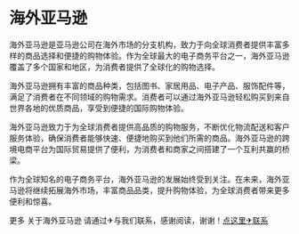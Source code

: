 # 海外亚马逊

海外亚马逊是亚马逊公司在海外市场的分支机构，致力于向全球消费者提供丰富多样的商品选择和便捷的购物体验。作为全球最大的电子商务平台之一，海外亚马逊覆盖了多个国家和地区，为消费者提供了全球化的购物选择。

海外亚马逊拥有丰富的商品种类，包括图书、家居用品、电子产品、服饰配件等，满足了消费者在不同领域的购物需求。消费者可以通过海外亚马逊轻松购买到来自世界各地的优质商品，享受到便捷的国际购物体验。

海外亚马逊致力于为全球消费者提供高品质的购物服务，不断优化物流配送和客户服务体验，确保消费者能够快速、便捷地购买到他们所需的商品。海外亚马逊的跨境电商平台为国际贸易提供了便利，为消费者和商家之间搭建了一个互利共赢的桥梁。

作为全球知名的电子商务平台，海外亚马逊的发展始终受到关注。在未来，海外亚马逊将继续拓展海外市场，丰富商品品类，提升购物体验，为全球消费者带来更多便利和惊喜。

更多 关于海外亚马逊 请通过✈与我们联系，感谢阅读，谢谢！[点这里✈联系](https://ads.k02.cc)